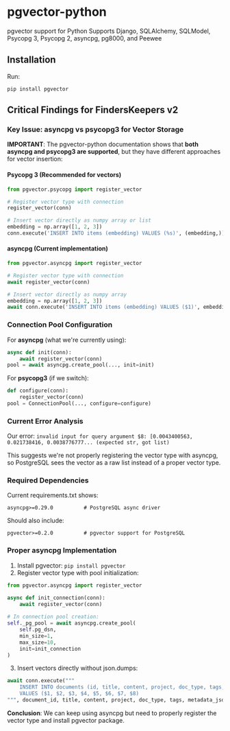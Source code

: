 # pgvector-python

pgvector support for Python
Supports Django, SQLAlchemy, SQLModel, Psycopg 3, Psycopg 2, asyncpg, pg8000, and Peewee

## Installation

Run:
```
pip install pgvector
```

## Critical Findings for FindersKeepers v2

### Key Issue: asyncpg vs psycopg3 for Vector Storage

**IMPORTANT**: The pgvector-python documentation shows that **both asyncpg and psycopg3 are supported**, but they have different approaches for vector insertion:

#### Psycopg 3 (Recommended for vectors)
```python
from pgvector.psycopg import register_vector

# Register vector type with connection
register_vector(conn)

# Insert vector directly as numpy array or list
embedding = np.array([1, 2, 3])
conn.execute('INSERT INTO items (embedding) VALUES (%s)', (embedding,))
```

#### asyncpg (Current implementation)
```python
from pgvector.asyncpg import register_vector

# Register vector type with connection
await register_vector(conn)

# Insert vector directly as numpy array
embedding = np.array([1, 2, 3])
await conn.execute('INSERT INTO items (embedding) VALUES ($1)', embedding)
```

### Connection Pool Configuration

For **asyncpg** (what we're currently using):
```python
async def init(conn):
    await register_vector(conn)
pool = await asyncpg.create_pool(..., init=init)
```

For **psycopg3** (if we switch):
```python
def configure(conn):
    register_vector(conn)
pool = ConnectionPool(..., configure=configure)
```

### Current Error Analysis

Our error: `invalid input for query argument $8: [0.0043400563, 0.021738416, 0.0038776777... (expected str, got list)`

This suggests we're not properly registering the vector type with asyncpg, so PostgreSQL sees the vector as a raw list instead of a proper vector type.

### Required Dependencies

Current requirements.txt shows:
```
asyncpg>=0.29.0          # PostgreSQL async driver
```

Should also include:
```
pgvector>=0.2.0          # pgvector support for PostgreSQL
```

### Proper asyncpg Implementation

1. Install pgvector: `pip install pgvector`
2. Register vector type with pool initialization:
```python
from pgvector.asyncpg import register_vector

async def init_connection(conn):
    await register_vector(conn)
    
# In connection pool creation:
self._pg_pool = await asyncpg.create_pool(
    self.pg_dsn, 
    min_size=1, 
    max_size=10,
    init=init_connection
)
```

3. Insert vectors directly without json.dumps:
```python
await conn.execute("""
    INSERT INTO documents (id, title, content, project, doc_type, tags, metadata, embeddings) 
    VALUES ($1, $2, $3, $4, $5, $6, $7, $8)
""", document_id, title, content, project, doc_type, tags, metadata_json, embeddings_list)
```

**Conclusion**: We can keep using asyncpg but need to properly register the vector type and install pgvector package.